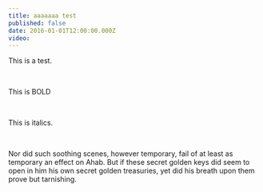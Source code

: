 ```yaml
---
title: aaaaaaa test
published: false
date: 2016-01-01T12:00:00.000Z
video:
---
```



This is a test.

&nbsp;

This is BOLD

&nbsp;

This is italics.

&nbsp;

Nor did such soothing scenes, however temporary, fail of at least as temporary an effect on Ahab. But if these secret golden keys did seem to open in him his own secret golden treasuries, yet did his breath upon them prove but tarnishing.

&nbsp;